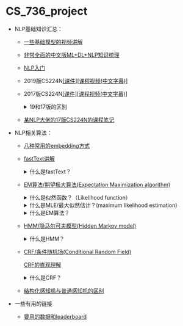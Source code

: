 # CS_736_project

* NLP基础知识汇总：

    * [一些基础模型的视频讲解](https://www.youtube.com/c/CodeEmporium/videos)
 
    * [非常全面的中文版ML+DL+NLP知识梳理](https://github.com/NLP-LOVE/ML-NLP)
    
    * [NLP入门](https://github.com/NLP-LOVE/Introduction-NLP) 
    
    * 2019版CS224N[[课件]](http://web.stanford.edu/class/cs224n/)[[课程视频(中文字幕)]](https://www.bilibili.com/video/BV1s4411N7fC)
    
    * 2017版CS224N[[课件]](https://web.stanford.edu/class/archive/cs/cs224n/cs224n.1174/syllabus.html)[[课程视频(中文字幕)]](https://www.bilibili.com/video/BV1pt411h7aT)
    
      <details>
      <summary>19和17版的区别</summary>
      17版课程作业用的是tensorflow, 19版用的是pytorch   
   
      19版里多了character models, transformers,  multitask learn等内容
      </details>
    
    * [某NLP大佬的17版CS224N的课程笔记](https://www.hankcs.com/?s=cs224n)

* NLP相关算法：

    * [八种常用的embedding方式](https://easyai.tech/blog/nlp-%E9%A2%86%E5%9F%9F%E9%87%8C%E7%9A%848-%E7%A7%8D%E6%96%87%E6%9C%AC%E8%A1%A8%E7%A4%BA%E6%96%B9%E5%BC%8F%E5%8F%8A%E4%BC%98%E7%BC%BA%E7%82%B9/)
 
    * [fastText讲解](https://www.jiqizhixin.com/articles/2018-06-05-3) 
      <details>
      <summary>什么是fastText？</summary>
         fastText 就是使用了subword n-gram思想，将同一个词语分解成等宽的几个substring，比如apple=[app,ppl,ple]。然后对每个substring分别计算embedding(类似word2vec)，最终词语的embedding是所有substring embedding vector之和。
      
      一个优势是同一个substring可能出现在不同word中（词根词缀），从而可以找出词与词之间的联系，而且有助于低频词甚至是未出现词语的表达。
      
      fastText另一个优势是使用了多层softmax用来加速。其实就是把本来的1对N的softmax变成了1对2对4对8...的二叉树形式，每个node就相当于一次逻辑回归，也即sigmoid。
      </details>

    * [EM算法/期望极大算法(Expectation Maximization algorithm)](https://zhuanlan.zhihu.com/p/78311644) 
      <details>
      <summary>什么是似然函数？（Likelihood function）</summary>
         假设我们现在有一个硬币，随机投掷一次硬币出现正面的概率为p。
   
         现在我们连续投掷了两次硬币，结果硬币都是正面。       
         似然函数就是：p=0.1, 0.2, 0.3...的概率。         
         也即L=p^2(p代表正面朝上，p^2就是两次都是正面朝上)         
         简而言之，似然性，是用于在已知某些观测所得到的结果时，对有关事物之性质的参数进行估值。
      </details>
      <details>
      <summary>什么是MLE/最大似然估计？(maximum likelihood estimation)</summary>
         还是上面的例子，随机投掷一次硬币出现正面的概率为p，现在连续抛两次硬币都是正面，那么当p取什么值的时候似然性最大呢？
   
         显而易见，p=1的概率最大，也即当p=1时似然值最大。         
         而这个p=1就是我们的最大似然估计。         
         一般来说计算MLE的时候是先估计变量的分布（伯努利分布，指数分布，高斯分布...）每个分布里都会有自带的系数。         
         比如投硬币就符合伯努利分布，里面的系数就是之前提到的p。         
         有了变量分布公式后可以由此建立最大似然函数。然后找似然函数的最大值就完事了，一般可能涉及到求导，取log值之类的数学操作。
      </details>
            </details>
      <details>
      <summary>什么是EM算法？</summary>
         EM算法实质上就是当似然函数难以找出最大值的情况下采取的迭代计算方式。
   
         一般来说似然函数难以求导的原因是因为里面包含隐藏变量。         
         举个例子，投掷硬币，现在有硬币A,B,C,每次投掷的时候我都会先抛一次A（A的结果不作记录），如果A是正面的话就用B投掷，如果A是反面的话就用C投掷。用B或C的结果作为这一次抛掷的结果。这时候A的正反面概率就是隐藏变量，因为我们无法直接观测到A是正面还是反面。
   
         EM算法步骤如下：

         1. 给要求的参数基于一个随机的初始估计值
         2. 找到另一个能使似然函数变大的参数
         3. 不断迭代直到收敛

         显而易见，这里最重要的就是第二步，如何找到一个新的更好的参数。一般方式就是直接将初始值或者上一次迭代的值代入概率分布，然后计算出期望函数，最后求出期望函数的极大值和对应的新的参数。
      </details>

      
    
    * [HMM/隐马尔可夫模型(Hidden Markov model)](https://zh.wikipedia.org/wiki/%E9%9A%90%E9%A9%AC%E5%B0%94%E5%8F%AF%E5%A4%AB%E6%A8%A1%E5%9E%8B) 
      <details>
      <summary>什么是HMM？</summary>
      HMM模型是用于描述一个随机序列的模型。  
   
      这个随机序列中每一时刻（天）都有一个状态/隐藏变量/hidden variable（心情）和一个观测值（我的行为）。  
      HMM假设：1. 观测值（我的行为）仅仅取决于当前时刻的状态（今天心情）。2. 当前时刻的状态（今天心情）仅仅取决于前一时刻的状态（昨天心情）。  
      而HMM能解决的问题一般都是当一个随机过程中的某些值缺失时用于求解缺失值的方法。        
      求解HMM过程时我们会使用到的条件一般是：初始概率分布（第一天各种心情的概率），状态转移概率分布（前一天的心情对第二天心情的影响），观测概率分布（特定心情下我会做各种事的概率）  
      hmm经典三大问题：  
      1. 已知我这个月每天的行为，求解我下个月第一天会做什么(一般用前向算法，也即一天天往后推，一直推到下个月一号)
      2. 已知我这个月每天的行为，求解我这个月每天为各种心情的概率（前向后向算法都可以）
      3. 已知我这个月每天的行为，求解我这个月最可能的心路历程（一般用[维特比(viterbi algorithm)算法](https://www.zhihu.com/question/20136144/answer/763021768)，即不断删掉次优路径，一个动态规划算法）
      
      求解过程基本就是简单的概率运算。  
      </details>

    
    * [CRF/条件随机场(Conditional Random Field)](https://www.cnblogs.com/kerwins-AC/p/9584862.html) 
    
      [CRF的直观理解](https://www.zhihu.com/question/35866596/answer/412520896) 
    
      <details>
      <summary>什么是CRF？</summary>
      一般在NLP中聊到的都是线性链条件随机场（linear chain CRF）
   
      CRF和HMM非常类似，只不过HMM的概率模型是有方向的，而CRF的概率模型是无方向的。     
      HMM中t时刻的状态仅仅与t-1时刻的状态有关，而CRF中t时刻的状态与t-1和t+1都有关（因为无方向嘛）。  
      HMM中想要求得t时刻的状态需要用t-1时刻的状态乘以状态转移矩阵，得到每个状态的概率值。然后再通过观测/发射(emission)概率矩阵来得到每个观测值的可能性。  
      而CRF中是直接使用特征函数进行打分，符合一个特征就+1分，不符合就为0。  
      这里的特征有两类，一类是t时刻与t-1,t+1时刻之间的关系特征。例1:如果昨天我心情不好，今天心情一定不会很好。例2:如果我明天开心，那么今天心情一定不会很差。  
      另一类是t时刻自己的特征。例:如果今天我心情不好就肯定不会出门购物  
      这里的特征都是非黑即白的，而且特征数量是不固定的。像HMM中，每个行动与心情都有一个对应的状态转移概率，但是CRF中就不是这样，可以一对多也可以多对一。  
      </details>
      
    * [结构化感知机与普通感知机的区别](https://www.zhihu.com/question/51872633) 
   
* 一些有用的链接

    * [要用的数据和leaderboard](https://rajpurkar.github.io/SQuAD-explorer/)

